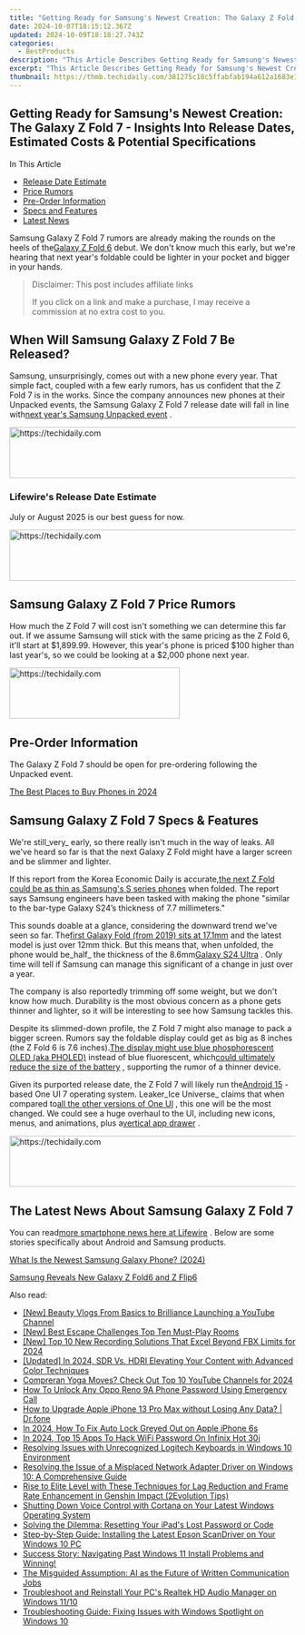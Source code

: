 ```yaml
---
title: "Getting Ready for Samsung's Newest Creation: The Galaxy Z Fold 7 - Insights Into Release Dates, Estimated Costs & Potential Specifications"
date: 2024-10-07T18:15:12.367Z
updated: 2024-10-09T18:18:27.743Z
categories:
  - BestProducts
description: "This Article Describes Getting Ready for Samsung's Newest Creation: The Galaxy Z Fold 7 - Insights Into Release Dates, Estimated Costs & Potential Specifications"
excerpt: "This Article Describes Getting Ready for Samsung's Newest Creation: The Galaxy Z Fold 7 - Insights Into Release Dates, Estimated Costs & Potential Specifications"
thumbnail: https://thmb.techidaily.com/381275c18c5ffabfab194a612a1683e1ab2c627fa1437abeac9a84f2773da4df.jpg
---
```


## Getting Ready for Samsung's Newest Creation: The Galaxy Z Fold 7 - Insights Into Release Dates, Estimated Costs & Potential Specifications

In This Article

* [Release Date Estimate](https://www.lifewire.com/#toc-when-will-samsung-galaxy-z-fold-7-be-released)
* [Price Rumors](https://www.lifewire.com/#toc-samsung-galaxy-z-fold-7-price-rumors)
* [Pre-Order Information](https://www.lifewire.com/#toc-pre-order-information)
* [Specs and Features](https://www.lifewire.com/#toc-samsung-galaxy-z-fold-7-specs--features)
* [Latest News](https://www.lifewire.com/#toc-the-latest-news-about-samsung-galaxy-z-fold-7)

 Samsung Galaxy Z Fold 7 rumors are already making the rounds on the heels of the[Galaxy Z Fold 6](https://www.lifewire.com/galaxy-z-fold-6-8418354) debut. We don't know much this early, but we're hearing that next year's foldable could be lighter in your pocket and bigger in your hands.

>  Disclaimer: This post includes affiliate links
>
>  If you click on a link and make a purchase, I may receive a commission at no extra cost to you.
>

## When Will Samsung Galaxy Z Fold 7 Be Released?

 Samsung, unsurprisingly, comes out with a new phone every year. That simple fact, coupled with a few early rumors, has us confident that the Z Fold 7 is in the works. Since the company announces new phones at their Unpacked events, the Samsung Galaxy Z Fold 7 release date will fall in line with[next year's Samsung Unpacked event](https://www.lifewire.com/samsung-unpacked-news-and-rumors-5093153) .  

<!-- affiliate ads begin -->
<a href="https://ephamedtechinc.pxf.io/c/5597632/2137203/26400" target="_top" id="2137203">
  <img src="//a.impactradius-go.com/display-ad/26400-2137203" border="0" alt="https://techidaily.com" width="728" height="90"/>
</a>
<img height="0" width="0" src="https://ephamedtechinc.pxf.io/i/5597632/2137203/26400" style="position:absolute;visibility:hidden;" border="0" />
<!-- affiliate ads end -->

### Lifewire's Release Date Estimate

July or August 2025 is our best guess for now.

<!-- affiliate ads begin -->
<a href="https://appsumo.8odi.net/c/5597632/2118315/7443" target="_top" id="2118315">
  <img src="//a.impactradius-go.com/display-ad/7443-2118315" border="0" alt="https://techidaily.com" width="728" height="90"/>
</a>
<img height="0" width="0" src="https://appsumo.8odi.net/i/5597632/2118315/7443" style="position:absolute;visibility:hidden;" border="0" />
<!-- affiliate ads end -->

## Samsung Galaxy Z Fold 7 Price Rumors

 How much the Z Fold 7 will cost isn't something we can determine this far out. If we assume Samsung will stick with the same pricing as the Z Fold 6, it'll start at $1,899.99\. However, this year's phone is priced $100 higher than last year's, so we could be looking at a $2,000 phone next year.

<!-- affiliate ads begin -->
<a href="https://aligracehair.sjv.io/c/5597632/1938745/19272" target="_top" id="1938745">
  <img src="//a.impactradius-go.com/display-ad/19272-1938745" border="0" alt="https://techidaily.com" width="300" height="90"/>
</a>
<img height="0" width="0" src="https://aligracehair.sjv.io/i/5597632/1938745/19272" style="position:absolute;visibility:hidden;" border="0" />
<!-- affiliate ads end -->

## Pre-Order Information

 The Galaxy Z Fold 7 should be open for pre-ordering following the Unpacked event.

[The Best Places to Buy Phones in 2024](https://www.lifewire.com/best-places-to-buy-cell-phones-580000)

## Samsung Galaxy Z Fold 7 Specs & Features

 We're still_very_ early, so there really isn't much in the way of leaks. All we've heard so far is that the next Galaxy Z Fold might have a larger screen and be slimmer and lighter.

 If this report from the Korea Economic Daily is accurate,[the next Z Fold could be as thin as Samsung's S series phones](https://www.kedglobal.com/electronics/newsView/ked202407180006) when folded. The report says Samsung engineers have been tasked with making the phone "similar to the bar-type Galaxy S24’s thickness of 7.7 millimeters."

 This sounds doable at a glance, considering the downward trend we've seen so far. The[first Galaxy Fold (from 2019) sits at 17.1mm](https://news.samsung.com/my/galaxy-history-%E2%91%A0-evolution-of-the-galaxy-z-fold-series-thinner-sturdier-and-compact-as-ever) and the latest model is just over 12mm thick. But this means that, when unfolded, the phone would be_half_ the thickness of the 8.6mm[Galaxy S24 Ultra](https://www.lifewire.com/samsung-galaxy-s24-ultra-7964195) . Only time will tell if Samsung can manage this significant of a change in just over a year.

 The company is also reportedly trimming off some weight, but we don't know how much. Durability is the most obvious concern as a phone gets thinner and lighter, so it will be interesting to see how Samsung tackles this.

 Despite its slimmed-down profile, the Z Fold 7 might also manage to pack a bigger screen. Rumors say the foldable display could get as big as 8 inches (the Z Fold 6 is 7.6 inches).[The display might use blue phosphorescent OLED (aka PHOLED)](https://wccftech.com/galaxy-z-fold-7-and-z-flip-7-could-be-the-first-phones-to-use-blue-pholed/) instead of blue fluorescent, which[could ultimately reduce the size of the battery](https://spectrum.ieee.org/blue-pholed) , supporting the rumor of a thinner device.

 Given its purported release date, the Z Fold 7 will likely run the[Android 15](https://www.lifewire.com/android-15-7547471) \-based One UI 7 operating system. Leaker_Ice Universe_ claims that when compared to[all the other versions of One UI](https://www.lifewire.com/what-is-samsung-one-ui-4178405) , this one will be the most changed. We could see a huge overhaul to the UI, including new icons, menus, and animations, plus a[vertical app drawer](https://www.sammobile.com/news/one-ui-7-vertical-app-drawer-hint/) .

<!-- affiliate ads begin -->
<a href="https://appsumo.8odi.net/c/5597632/2082529/7443" target="_top" id="2082529">
  <img src="//a.impactradius-go.com/display-ad/7443-2082529" border="0" alt="https://techidaily.com" width="728" height="90"/>
</a>
<img height="0" width="0" src="https://appsumo.8odi.net/i/5597632/2082529/7443" style="position:absolute;visibility:hidden;" border="0" />
<!-- affiliate ads end -->

## The Latest News About Samsung Galaxy Z Fold 7

 You can read[more smartphone news here at Lifewire](https://www.lifewire.com/mobile-phone-news-4796390) . Below are some stories specifically about Android and Samsung products.

[What Is the Newest Samsung Galaxy Phone? (2024)](https://www.lifewire.com/newest-samsung-galaxy-phone-7567396)

[Samsung Reveals New Galaxy Z Fold6 and Z Flip6](https://www.lifewire.com/samsung-reveals-new-galaxy-z-fold6-and-z-flip6-8675427)

<ins class="adsbygoogle"
     style="display:block"
     data-ad-format="autorelaxed"
     data-ad-client="ca-pub-7571918770474297"
     data-ad-slot="1223367746"></ins>

<ins class="adsbygoogle"
     style="display:block"
     data-ad-client="ca-pub-7571918770474297"
     data-ad-slot="8358498916"
     data-ad-format="auto"
     data-full-width-responsive="true"></ins>

<span class="atpl-alsoreadstyle">Also read:</span>
<div><ul>
<li><a href="https://youtube-video-recordings.techidaily.com/new-beauty-vlogs-from-basics-to-brilliance-launching-a-youtube-channel/"><u>[New] Beauty Vlogs From Basics to Brilliance Launching a YouTube Channel</u></a></li>
<li><a href="https://screen-sharing-recording.techidaily.com/new-best-escape-challenges-top-ten-must-play-rooms/"><u>[New] Best Escape Challenges Top Ten Must-Play Rooms</u></a></li>
<li><a href="https://screen-mirroring-recording.techidaily.com/new-top-10-new-recording-solutions-that-excel-beyond-fbx-limits-for-2024/"><u>[New] Top 10 New Recording Solutions That Excel Beyond FBX Limits for 2024</u></a></li>
<li><a href="https://fox-http.techidaily.com/updated-in-2024-sdr-vs-hdri-elevating-your-content-with-advanced-color-techniques/"><u>[Updated] In 2024, SDR Vs. HDRI Elevating Your Content with Advanced Color Techniques</u></a></li>
<li><a href="https://youtube-clips.techidaily.com/compreran-yoga-moves-check-out-top-10-youtube-channels-for-2024/"><u>Compreran Yoga Moves? Check Out Top 10 YouTube Channels for 2024</u></a></li>
<li><a href="https://easy-unlock-android.techidaily.com/how-to-unlock-any-oppo-reno-9a-phone-password-using-emergency-call-by-drfone-android/"><u>How To Unlock Any Oppo Reno 9A Phone Password Using Emergency Call</u></a></li>
<li><a href="https://techidaily.com/how-to-upgrade-apple-iphone-13-pro-max-without-losing-any-data-drfone-by-drfone-ios-system-repair-ios-system-repair/"><u>How to Upgrade Apple iPhone 13 Pro Max without Losing Any Data? | Dr.fone</u></a></li>
<li><a href="https://ios-unlock.techidaily.com/in-2024-how-to-fix-auto-lock-greyed-out-on-apple-iphone-6s-by-drfone-ios/"><u>In 2024, How To Fix Auto Lock Greyed Out on Apple iPhone 6s</u></a></li>
<li><a href="https://unlock-android.techidaily.com/in-2024-top-15-apps-to-hack-wifi-password-on-infinix-hot-30i-by-drfone-android/"><u>In 2024, Top 15 Apps To Hack WiFi Password On Infinix Hot 30i</u></a></li>
<li><a href="https://techtrends.techidaily.com/resolving-issues-with-unrecognized-logitech-keyboards-in-windows-10-environment/"><u>Resolving Issues with Unrecognized Logitech Keyboards in Windows 10 Environment</u></a></li>
<li><a href="https://techtrends.techidaily.com/resolving-the-issue-of-a-misplaced-network-adapter-driver-on-windows-10-a-comprehensive-guide/"><u>Resolving the Issue of a Misplaced Network Adapter Driver on Windows 10: A Comprehensive Guide</u></a></li>
<li><a href="https://techtrends.techidaily.com/rise-to-elite-level-with-these-techniques-for-lag-reduction-and-frame-rate-enhancement-in-genshin-impact-2evolution-tips/"><u>Rise to Elite Level with These Techniques for Lag Reduction and Frame Rate Enhancement in Genshin Impact (2Evolution Tips)</u></a></li>
<li><a href="https://techtrends.techidaily.com/shutting-down-voice-control-with-cortana-on-your-latest-windows-operating-system/"><u>Shutting Down Voice Control with Cortana on Your Latest Windows Operating System</u></a></li>
<li><a href="https://techtrends.techidaily.com/solving-the-dilemma-resetting-your-ipads-lost-password-or-code/"><u>Solving the Dilemma: Resetting Your iPad's Lost Password or Code</u></a></li>
<li><a href="https://techtrends.techidaily.com/step-by-step-guide-installing-the-latest-epson-scandriver-on-your-windows-10-pc/"><u>Step-by-Step Guide: Installing the Latest Epson ScanDriver on Your Windows 10 PC</u></a></li>
<li><a href="https://techtrends.techidaily.com/success-story-navigating-past-windows-11-install-problems-and-winning/"><u>Success Story: Navigating Past Windows 11 Install Problems and Winning!</u></a></li>
<li><a href="https://tech-savvy.techidaily.com/the-misguided-assumption-ai-as-the-future-of-written-communication-jobs/"><u>The Misguided Assumption: AI as the Future of Written Communication Jobs</u></a></li>
<li><a href="https://techtrends.techidaily.com/troubleshoot-and-reinstall-your-pcs-realtek-hd-audio-manager-on-windows-1110/"><u>Troubleshoot and Reinstall Your PC's Realtek HD Audio Manager on Windows 11/10</u></a></li>
<li><a href="https://techtrends.techidaily.com/troubleshooting-guide-fixing-issues-with-windows-spotlight-on-windows-10/"><u>Troubleshooting Guide: Fixing Issues with Windows Spotlight on Windows 10</u></a></li>
</ul></div>

